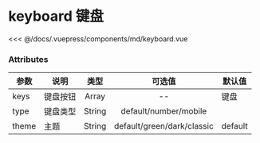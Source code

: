# keyboard 键盘

<demo-block 
title="示例"
description="模拟键盘，后续会增加键盘显示同步">
  <md-keyboard  :endVal="520520520" ></md-keyboard>
  <highlight-code slot="highlight" lang="vue">
<<< @/docs/.vuepress/components/md/keyboard.vue
  </highlight-code>
</demo-block>


### Attributes
参数 | 说明 | 类型 | 可选值 |	默认值
| --  | -- | :--: | :--: | --
keys | 键盘按钮 |	Array	| -- | 键盘
type | 键盘类型 |	String	| default/number/mobile
theme | 主题 | String | default/green/dark/classic | default
<start />
<vssue/>